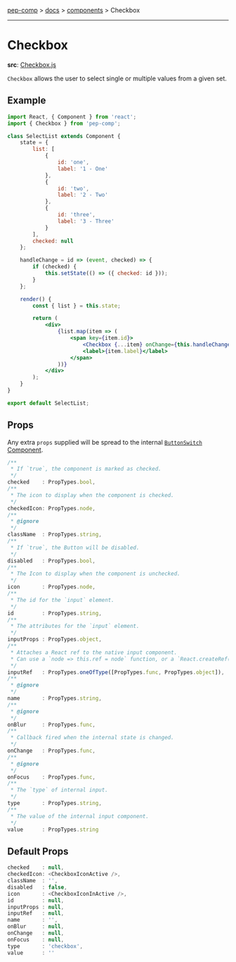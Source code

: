 [pep-comp](/) > [docs](/docs/README.md) > [components](/docs/components/README.md) > Checkbox

--------------------------------------------------------------------------------

# Checkbox

**src**: [Checkbox.js](/src/lib/Checkbox/Checkbox.js)

`Checkbox` allows the user to select single or multiple values from a given set.

## Example

```jsx
import React, { Component } from 'react';
import { Checkbox } from 'pep-comp';

class SelectList extends Component {
    state = {
        list: [
            {
                id: 'one',
                label: '1 - One'
            },
            {
                id: 'two',
                label: '2 - Two'
            },
            {
                id: 'three',
                label: '3 - Three'
            }
        ],
        checked: null
    };

    handleChange = id => (event, checked) => {
        if (checked) {
            this.setState(() => ({ checked: id }));
        }
    };

    render() {
        const { list } = this.state;

        return (
            <div>
                {list.map(item => (
                    <span key={item.id}>
                        <Checkbox {...item} onChange={this.handleChange(item.id)} />
                        <label>{item.label}</label>
                    </span>
                ))}
            </div>
        );
    }
}

export default SelectList;
```

## Props

Any extra `props` supplied will be spread to the internal [`ButtonSwitch` Component](/docs/components/ButtonSwitch.md).

```javascript
/**
 * If `true`, the component is marked as checked.
 */
checked    : PropTypes.bool,
/**
 * The icon to display when the component is checked.
 */
checkedIcon: PropTypes.node,
/**
 * @ignore
 */
className  : PropTypes.string,
/**
 * If `true`, the Button will be disabled.
 */
disabled   : PropTypes.bool,
/**
 * The Icon to display when the component is unchecked.
 */
icon       : PropTypes.node,
/**
 * The id for the `input` element.
 */
id         : PropTypes.string,
/**
 * The attributes for the `input` element.
 */
inputProps : PropTypes.object,
/**
 * Attaches a React ref to the native input component.
 * Can use a `node => this.ref = node` function, or a `React.createRef()` object.
 */
inputRef   : PropTypes.oneOfType([PropTypes.func, PropTypes.object]),
/**
 * @ignore
 */
name       : PropTypes.string,
/**
 * @ignore
 */
onBlur     : PropTypes.func,
/**
 * Callback fired when the internal state is changed.
 */
onChange   : PropTypes.func,
/**
 * @ignore
 */
onFocus    : PropTypes.func,
/**
 * The `type` of internal input.
 */
type       : PropTypes.string,
/**
 * The value of the internal input component.
 */
value      : PropTypes.string
```

## Default Props

```javascript
checked    : null,
checkedIcon: <CheckboxIconActive />,
className  : '',
disabled   : false,
icon       : <CheckboxIconInActive />,
id         : null,
inputProps : null,
inputRef   : null,
name       : '',
onBlur     : null,
onChange   : null,
onFocus    : null,
type       : 'checkbox',
value      : ''
```
